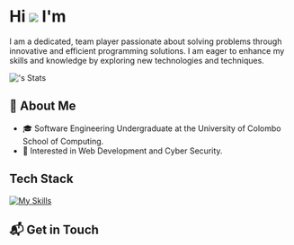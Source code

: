
# Hi ![](https://user-images.githubusercontent.com/18350557/176309783-0785949b-9127-417c-8b55-ab5a4333674e.gif) I'm <Senal Punsara> 
I am a dedicated, team player passionate about solving problems through innovative and efficient programming solutions. I am eager to enhance my skills and knowledge by exploring new technologies and techniques.

![<username>'s Stats](https://github-readme-stats.vercel.app/api?username=<username>&theme=vue-dark&show_icons=true&hide_border=true&count_private=true)

## 🚀 About Me

- 🎓 Software Engineering Undergraduate at the University of Colombo School of Computing.
- 🌱 Interested in Web Development and Cyber Security.

## Tech Stack
[![My Skills](https://skillicons.dev/icons?i=js,html,css,wasm)](https://skillicons.dev)


## 📬 Get in Touch

